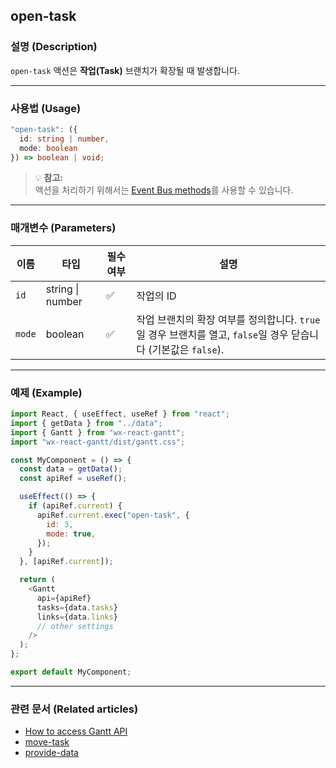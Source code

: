 ## open-task

### 설명 (Description)
`open-task` 액션은 **작업(Task)** 브랜치가 확장될 때 발생합니다.

---

### 사용법 (Usage)
```typescript
"open-task": ({
  id: string | number,
  mode: boolean
}) => boolean | void;
```

> 💡 **참고:**  
> 액션을 처리하기 위해서는 [Event Bus methods](https://docs.svar.dev/react/gantt/api/overview/methods_overview)를 사용할 수 있습니다.

---

### 매개변수 (Parameters)

| 이름 | 타입 | 필수 여부 | 설명 |
|------|------|------------|------|
| `id` | string \| number | ✅ | 작업의 ID |
| `mode` | boolean | ✅ | 작업 브랜치의 확장 여부를 정의합니다. `true`일 경우 브랜치를 열고, `false`일 경우 닫습니다 (기본값은 `false`). |

---

### 예제 (Example)

```javascript
import React, { useEffect, useRef } from "react";
import { getData } from "../data";
import { Gantt } from "wx-react-gantt";
import "wx-react-gantt/dist/gantt.css";

const MyComponent = () => {
  const data = getData();
  const apiRef = useRef();

  useEffect(() => {
    if (apiRef.current) {
      apiRef.current.exec("open-task", {
        id: 3,
        mode: true,
      });
    }
  }, [apiRef.current]);

  return (
    <Gantt
      api={apiRef}
      tasks={data.tasks}
      links={data.links}
      // other settings
    />
  );
};

export default MyComponent;
```

---

### 관련 문서 (Related articles)
- [How to access Gantt API](https://docs.svar.dev/react/gantt/api/how_to_access_api)  
- [move-task](https://docs.svar.dev/react/gantt/api/actions/move-task)  
- [provide-data](https://docs.svar.dev/react/gantt/api/actions/provide-data)  
